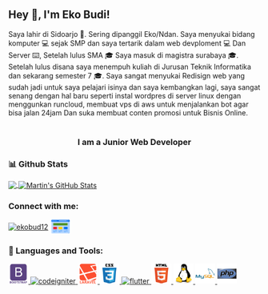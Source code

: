 ## Hey 👋, I'm Eko Budi!


Saya lahir di Sidoarjo 💒. Sering dipanggil Eko/Ndan. Saya menyukai bidang komputer 💻 sejak SMP  dan saya tertarik dalam web devploment 💻  Dan Server ⌨️, Setelah lulus SMA 🎓 Saya masuk di magistra surabaya 🎓. Setelah lulus disana saya menempuh kuliah di Jurusan Teknik Informatika dan sekarang semester 7 🎓.  Saya sangat menyukai Redisign web yang sudah jadi untuk saya pelajari isinya dan saya kembangkan lagi, saya sangat senang dengan hal baru seperti instal wordpres di server linux dengan menggunkan runcloud, membuat vps di aws untuk menjalankan bot agar bisa jalan 24jam Dan suka membuat conten promosi untuk Bisnis Online. 
<br/>
<br/>

<h3 align="center">I am a Junior Web Developer</h3>

### 📊 Github Stats
<a href='https://github.com/rahul-jha98/github-stats-transparent'>
  
<!-- ![Eko Budi  GitHub stats](https://github-readme-stats.vercel.app/api?username=ekobudigs&show_icons=true&theme=algolia)

[![Top Langs](https://github-readme-stats.vercel.app/api/top-langs/?username=ekobudigs&layout=compact)](https://github.com/ekobudigs/github-readme-stats) -->


<a href="https://github.com/ekobudigs">
  <img align="center" src="https://github-readme-stats.vercel.app/api/top-langs/?username=ekobudigs&hide=java,html,tex&title_color=ffffff&text_color=c9cacc&icon_color=2bbc8a&bg_color=1d1f21&langs_count=3" />
</a>
<a href="https://ndan-eko.000webhostapp.com/">
  <img align="center" src="https://github-readme-stats.vercel.app/api?username=ekobudigs&show_icons=true&line_height=27&count_private=true&title_color=ffffff&text_color=c9cacc&icon_color=2bbc8a&bg_color=1d1f21" alt="Martin's GitHub Stats" />
</a>



<h3 align="left">Connect with me:</h3>
<p align="left">
<a href="https://instagram.com/ekobud12" target="blank"><img align="center" src="https://raw.githubusercontent.com/rahuldkjain/github-profile-readme-generator/master/src/images/icons/Social/instagram.svg" alt="ekobud12" height="30" width="40" /></a>
<a href="https://instagram.com/ekobud12" target="blank"><img align="center" src="https://raw.githubusercontent.com/ekobudigs/ekobudigs/main/website-design.png" alt="ekobud12" height="30" width="40" /></a>
</p>

<h3 align="left">🔨 Languages and Tools:</h3>
<p align="left"> <a href="https://getbootstrap.com" target="_blank"> <img src="https://raw.githubusercontent.com/devicons/devicon/master/icons/bootstrap/bootstrap-plain-wordmark.svg" alt="bootstrap" width="40" height="40"/> </a> <a href="https://codeigniter.com" target="_blank"> <img src="https://cdn.worldvectorlogo.com/logos/codeigniter.svg" alt="codeigniter" width="40" height="40"/> </a> 
<a href="https://laravel.com/" target="_blank"> <img src="https://raw.githubusercontent.com/devicons/devicon/master/icons/laravel/laravel-plain-wordmark.svg" alt="laravel" width="40" height="40"/> </a>
<a href="https://www.w3schools.com/css/" target="_blank"> <img src="https://raw.githubusercontent.com/devicons/devicon/master/icons/css3/css3-original-wordmark.svg" alt="css3" width="40" height="40"/> </a>  <a href="https://flutter.dev" target="_blank"> <img src="https://www.vectorlogo.zone/logos/flutterio/flutterio-icon.svg" alt="flutter" width="40" height="40"/> </a> <a href="https://www.w3.org/html/" target="_blank"> <img src="https://raw.githubusercontent.com/devicons/devicon/master/icons/html5/html5-original-wordmark.svg" alt="html5" width="40" height="40"/> </a> <a href="https://www.linux.org/" target="_blank"> <img src="https://raw.githubusercontent.com/devicons/devicon/master/icons/linux/linux-original.svg" alt="linux" width="40" height="40"/> </a> <a href="https://www.mysql.com/" target="_blank"> <img src="https://raw.githubusercontent.com/devicons/devicon/master/icons/mysql/mysql-original-wordmark.svg" alt="mysql" width="40" height="40"/> </a> <a href="https://www.php.net" target="_blank"> <img src="https://raw.githubusercontent.com/devicons/devicon/master/icons/php/php-original.svg" alt="php" width="40" height="40"/> </a> </p>